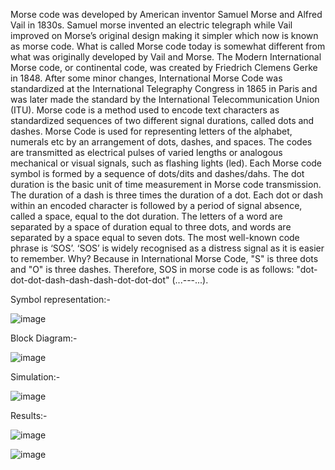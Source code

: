Morse code was developed by American inventor Samuel Morse and Alfred
Vail in 1830s. Samuel morse invented an electric telegraph while Vail improved on
Morse’s original design making it simpler which now is known as morse code. What is
called Morse code today is somewhat different from what was originally developed by
Vail and Morse. The Modern International Morse code, or continental code, was
created by Friedrich Clemens Gerke in 1848. After some minor changes, International
Morse Code was standardized at the International Telegraphy Congress in 1865 in Paris
and was later made the standard by the International Telecommunication Union (ITU).
Morse code is a method used to encode text characters as standardized
sequences of two different signal durations, called dots and dashes. Morse Code is used
for representing letters of the alphabet, numerals etc by an arrangement of dots, dashes,
and spaces. The codes are transmitted as electrical pulses of varied lengths or analogous
mechanical or visual signals, such as flashing lights (led).
Each Morse code symbol is formed by a sequence of dots/dits and dashes/dahs.
The dot duration is the basic unit of time measurement in Morse code transmission. The
duration of a dash is three times the duration of a dot. Each dot or dash within an
encoded character is followed by a period of signal absence, called a space, equal to
the dot duration. The letters of a word are separated by a space of duration equal to
three dots, and words are separated by a space equal to seven dots.
The most well-known code phrase is ‘SOS’. ‘SOS’ is widely recognised as a
distress signal as it is easier to remember. Why? Because in International Morse Code,
"S" is three dots and "O" is three dashes. Therefore, SOS in morse code is as follows:
"dot-dot-dot-dash-dash-dash-dot-dot-dot" (...---...).

Symbol representation:- 

![image](https://github.com/JANVI999/Morse-Code/assets/83579839/b36d2400-4a9b-4e7d-be10-4420e77c16cb)

Block Diagram:-

![image](https://github.com/JANVI999/Morse-Code/assets/83579839/769ce0d7-5bad-40fd-95d1-530ad2b1d66e)

Simulation:-

![image](https://github.com/JANVI999/Morse-Code/assets/83579839/f27b1a72-8a7f-4794-b7bc-f827e94506bc)

Results:- 

![image](https://github.com/JANVI999/Morse-Code/assets/83579839/61e0eeb9-48ad-43bb-aed5-cb030800916b)

![image](https://github.com/JANVI999/Morse-Code/assets/83579839/df643223-34dc-466a-b500-432f99de5f63)




